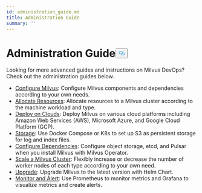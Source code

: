 ```yaml
---
id: administration_guide.md
title: Administration Guide
summary: ''
---
```

<h1 id="Administration-Guide" class="common-anchor-header">Administration Guide<button data-href="#Administration-Guide" class="anchor-icon" translate="no">
      <svg translate="no"
        aria-hidden="true"
        focusable="false"
        height="20"
        version="1.1"
        viewBox="0 0 16 16"
        width="16"
      >
        <path
          fill="#0092E4"
          fill-rule="evenodd"
          d="M4 9h1v1H4c-1.5 0-3-1.69-3-3.5S2.55 3 4 3h4c1.45 0 3 1.69 3 3.5 0 1.41-.91 2.72-2 3.25V8.59c.58-.45 1-1.27 1-2.09C10 5.22 8.98 4 8 4H4c-.98 0-2 1.22-2 2.5S3 9 4 9zm9-3h-1v1h1c1 0 2 1.22 2 2.5S13.98 12 13 12H9c-.98 0-2-1.22-2-2.5 0-.83.42-1.64 1-2.09V6.25c-1.09.53-2 1.84-2 3.25C6 11.31 7.55 13 9 13h4c1.45 0 3-1.69 3-3.5S14.5 6 13 6z"
        ></path>
      </svg>
    </button></h1><p>Looking for more advanced guides and instructions on Milvus DevOps? Check out the administration guides below.</p>
<ul>
<li><a href="/docs/pt/configure-docker.md">Configure Milvus</a>: Configure Milvus components and dependencies according to your own needs.</li>
<li><a href="/docs/pt/allocate.md">Allocate Resources</a>: Allocate resources to a Milvus cluster according to the machine workload and type.</li>
<li><a href="/docs/pt/deploy_on_clouds.md">Deploy on Clouds</a>: Deploy Milvus on various cloud platforms including Amazon Web Services (AWS), Microsoft Azure, and Google Cloud Platform (GCP).</li>
<li><a href="/docs/pt/deploy_s3.md">Storage</a>: Use Docker Compose or K8s to set up S3 as persistent storage for log and index files.</li>
<li><a href="/docs/pt/operator.md">Configure Dependencies</a>: Configure object storage, etcd, and Pulsar when you install Milvus with Milvus Operator.</li>
<li><a href="/docs/pt/scaleout.md">Scale a Milvus Cluster</a>:  Flexibly increase or decrease the number of worker nodes of each type according to your own need.</li>
<li><a href="/docs/pt/upgrade.md">Upgrade</a>: Upgrade Milvus to the latest version with Helm Chart.</li>
<li><a href="/docs/pt/monitor_and_alert.md">Monitor and Alert</a>: Use Prometheus to monitor metrics and Grafana to visualize metrics and create alerts.</li>
</ul>
